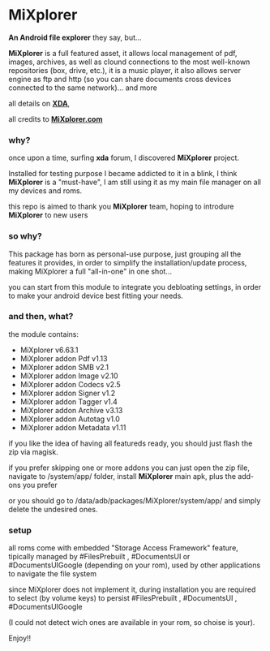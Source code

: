 # MiXplorer

**An Android file explorer** they say, but...

**MiXplorer** is a full featured asset, it allows local management of pdf, images, archives, as well as clound connections to the most well-known repositories (box, drive, etc.), it is a music player, it also allows server engine as ftp and http (so you can share documents cross devices connected to the same network)... and more

all details on <a href="https://forum.xda-developers.com/t/app-2-2-mixplorer-v6-x-released-fully-featured-file-manager.1523691/post-23109280">**XDA**</a>,

all credits to <a href="https://mixplorer.com/">**MiXplorer.com**</a>


### why?
once upon a time, surfing **xda** forum, I discovered **MiXplorer** project.

Installed for testing purpose I became addicted to it in a blink, I think **MiXplorer** is a "must-have", I am still using it as my main file manager on all my devices and roms. 

this repo is aimed to thank you **MiXplorer** team, hoping to introdure **MiXplorer** to new users

### so why?

This package has born as personal-use purpose, just grouping all the features it provides, in order to simplify the installation/update process, making MiXplorer a full "all-in-one" in one shot...

you can start from this module to integrate you debloating settings, in order to make your android device best fitting your needs.

### and then, what?

the module contains:
- MiXplorer v6.63.1
- MiXplorer addon Pdf v1.13
- MiXplorer addon SMB v2.1
- MiXplorer addon Image v2.10
- MiXplorer addon Codecs v2.5
- MiXplorer addon Signer v1.2
- MiXplorer addon Tagger v1.4
- MiXplorer addon Archive v3.13
- MiXplorer addon Autotag v1.0
- MiXplorer addon Metadata v1.11

if you like the idea of having all featureds ready, you should just flash the zip via magisk.

if you prefer skipping one or more addons you can just open the zip file, navigate to /system/app/ folder, install **MiXplorer** main apk, plus the add-ons you prefer

or you should go to /data/adb/packages/MiXplorer/system/app/ and simply delete the undesired ones.

### setup

all roms come with embedded "Storage Access Framework" feature, tipically managed by #FilesPrebuilt , #DocumentsUI or #DocumentsUIGoogle (depending on your rom), used by other applications to navigate the file system

since MiXplorer does not implement it, during installation you are required to select (by volume keys) to persist #FilesPrebuilt , #DocumentsUI , #DocumentsUIGoogle

(I could not detect wich ones are available in your rom, so choise is your).


Enjoy!! 
